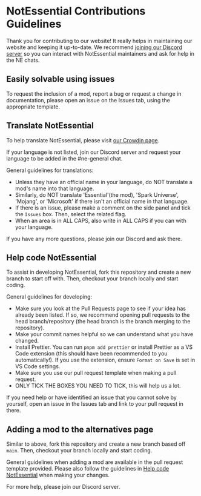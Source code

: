 # NotEssential Contributions Guidelines

Thank you for contributing to our website! It really helps in maintaining our website and keeping it up-to-date.
We recommend [joining our Discord server](https://discord.gg/wncdz7e8jy) so you can interact with NotEssential maintainers and ask for help in the NE chats.

## Easily solvable using issues

To request the inclusion of a mod, report a bug or request a change in documentation, please open an issue on the Issues tab, using the appropriate template.

## Translate NotEssential

To help translate NotEssential, please visit [our Crowdin page](https://crowdin.com/project/notessential).

If your language is not listed, join our Discord server and request your language to be added in the #ne-general chat.

General guidelines for translations:

- Unless they have an official name in your language, do NOT translate a mod's name into that language.
- Similarly, do NOT translate 'Essential'(the mod), 'Spark Universe', 'Mojang', or 'Microsoft' if there isn't an official name in that language.
- If there is an issue, please make a comment on the side panel and tick the `Issues` box. Then, select the related flag.
- When an area is in ALL CAPS, also write in ALL CAPS if you can with your language.

If you have any more questions, please join our Discord and ask there.

## Help code NotEssential

To assist in developing NotEssential, fork this repository and create a new branch to start off with.
Then, checkout your branch locally and start coding.

General guidelines for developing:

- Make sure you look at the Pull Requests page to see if your idea has already been listed. If so, we recommend opening pull requests to the head branch/repository (the head branch is the branch merging to the repository).
- Make your commit names helpful so we can understand what you have changed.
- Install Prettier. You can run `pnpm add prettier` or install Prettier as a VS Code extension (this should have been recommended to you automatically!). If you use the extension, ensure `Format on Save` is set in VS Code settings.
- Make sure you use our pull request template when making a pull request.
- ONLY TICK THE BOXES YOU NEED TO TICK, this will help us a lot.

If you need help or have identified an issue that you cannot solve by yourself, open an issue in the Issues tab and link to your pull request in there.

## Adding a mod to the alternatives page

Similar to above, fork this repository and create a new branch based off `main`.
Then, checkout your branch locally and start coding.

General guidelines when adding a mod are available in the pull request template provided.
Please also follow the guidelines in [Help code NotEssential](#help-code-notessential) when making your changes.

For more help, please join our Discord server.
